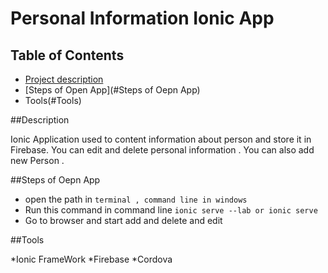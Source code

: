 # Personal Information Ionic App

## Table of Contents

* [Project description](#Description)
* [Steps of Open App](#Steps of Oepn App)
* Tools(#Tools)

##Description

 Ionic Application used to content information about person and store it in Firebase. 
 You can edit and delete personal information . 
 You can also add new Person .

##Steps of Oepn App

* open the path in `terminal , command line in windows`
* Run this command in command line `ionic serve --lab or ionic serve`
* Go to browser and start add and delete and edit



##Tools

*Ionic FrameWork
*Firebase
*Cordova

